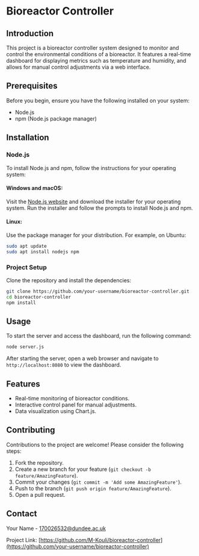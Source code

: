 # Bioreactor Controller

## Introduction
This project is a bioreactor controller system designed to monitor and control the environmental conditions of a bioreactor. It features a real-time dashboard for displaying metrics such as temperature and humidity, and allows for manual control adjustments via a web interface.

## Prerequisites
Before you begin, ensure you have the following installed on your system:
- Node.js
- npm (Node.js package manager)

## Installation

### Node.js
To install Node.js and npm, follow the instructions for your operating system:

#### Windows and macOS:
Visit the [Node.js website](https://nodejs.org/) and download the installer for your operating system. Run the installer and follow the prompts to install Node.js and npm.

#### Linux:
Use the package manager for your distribution. For example, on Ubuntu:

```bash
sudo apt update
sudo apt install nodejs npm
```

### Project Setup
Clone the repository and install the dependencies:

```bash
git clone https://github.com/your-username/bioreactor-controller.git
cd bioreactor-controller
npm install
```

## Usage
To start the server and access the dashboard, run the following command:

```bash
node server.js
```

After starting the server, open a web browser and navigate to `http://localhost:8080` to view the dashboard.

## Features
- Real-time monitoring of bioreactor conditions.
- Interactive control panel for manual adjustments.
- Data visualization using Chart.js.

## Contributing
Contributions to the project are welcome! Please consider the following steps:

1. Fork the repository.
2. Create a new branch for your feature (`git checkout -b feature/AmazingFeature`).
3. Commit your changes (`git commit -m 'Add some AmazingFeature'`).
4. Push to the branch (`git push origin feature/AmazingFeature`).
5. Open a pull request.



## Contact
Your Name - [170026532@dundee.ac.uk](mailto:your-email@example.com)

Project Link: [https://github.com/M-Kouli/bioreactor-controller](https://github.com/your-username/bioreactor-controller)
